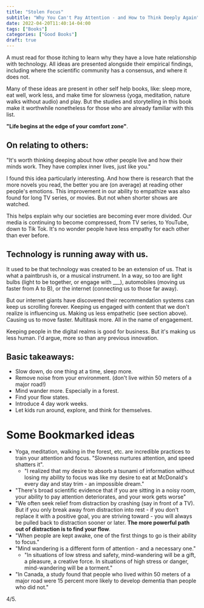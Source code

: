 ```yaml
---
title: "Stolen Focus"
subtitle: "Why You Can't Pay Attention - and How to Think Deeply Again"
date: 2022-04-20T11:40:14-04:00
tags: ["Books"]
categories: ["Good Books"]
draft: true
---
```


A must read for those itching to learn why they have a love hate relationship with technology. All ideas are presented alongside their empirical findings, including where the scientific community has a consensus, and where it does not.

Many of these ideas are present in other self help books, like: sleep more, eat well, work less, and make time for slowness (yoga, meditation, nature walks without audio) and play. But the studies and storytelling in this book make it worthwhile nonetheless for those who are already familiar with this list.

**"Life begins at the edge of your comfort zone"**.

## On relating to others:
"It's worth thinking deeping about how other people live and how their minds work. They have complex inner lives, just like you."

I found this idea particularly interesting. And how there is research that the more novels you read, the better you are (on average) at reading other people's emotions. This improvement in our ability to empathize was also found for long TV series, or movies. But not when shorter shows are watched. 

This helps explain why our societies are becoming ever more divided. Our media is continuing to become compressed, from TV series, to YouTube, down to Tik Tok. It's no wonder people have less empathy for each other than ever before.

## Technology is running away with us.

It used to be that technology was created to be an extension of us. That is what a paintbrush is, or a musical instrument. In a way, so too are light bulbs (light to be together, or engage with ___), automobiles (moving us faster from A to B), or the internet (connecting us to those far away).

But our internet giants have discovered their recommendation systems can keep us scrolling forever. Keeping us engaged with content that we don't realize is influencing us. Making us less empathetic (see section above). Causing us to move faster. Multitask more. All in the name of engagement.

Keeping people in the digital realms is good for business. But it's making us less human. I'd argue, more so than any previous innovation.

## Basic takeaways:

* Slow down, do one thing at a time, sleep more.
* Remove noise from your environment. (don't live within 50 meters of a major road!)
* Mind wander more. Especially in a forest.
* Find your flow states.
* Introduce 4 day work weeks.
* Let kids run around, explore, and think for themselves.

# Some Bookmarked ideas
* Yoga, meditation, walking in the forest, etc. are incredible practices to train your attention and focus. "Slowness nurtures attention, and speed shatters it". 
    * "I realized that my desire to absorb a tsunami of information without losing my ability to focus was like my desire to eat at McDonald's every day and stay trim - an impossible dream."
* "There's broad scientific evidence that if you are sitting in a noisy room, your ability to pay attention deteriorates, and your work gets worse"
* "We often seek relief from distraction by crashing (say in front of a TV). But if you only break away from distraction into rest - if you don't replace it with a positive goal, you are striving toward - you will always be pulled back to distraction sooner or later. **The more powerful path out of distraction is to find your flow**.
* "When people are kept awake, one of the first things to go is their ability to focus."
* "Mind wandering is a different form of attention - and a necessary one."
    * "In situations of low stress and safety, mind-wandering will be a gift, a pleasure, a creative force. In situations of high stress or danger, mind-wandering will be a torment."
* "In Canada, a study found that people who lived within 50 meters of a major road were 15 percent more likely to develop dementia than people who did not."

4/5.
